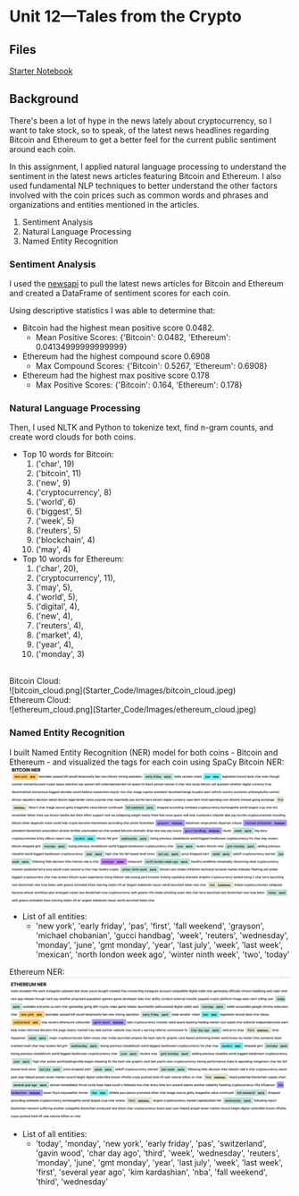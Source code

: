 # Unit 12—Tales from the Crypto

## Files
[Starter Notebook](Starter_Code/crypto_sentiment.ipynb)

## Background
There's been a lot of hype in the news lately about cryptocurrency, so I want to take stock, so to speak, of the latest news headlines regarding Bitcoin and Ethereum to get a better feel for the current public sentiment around each coin.

In this assignment, I applied natural language processing to understand the sentiment in the latest news articles featuring Bitcoin and Ethereum. I also used fundamental NLP techniques to better understand the other factors involved with the coin prices such as common words and phrases and organizations and entities mentioned in the articles.

1. Sentiment Analysis
2. Natural Language Processing
3. Named Entity Recognition

### Sentiment Analysis
I used the [newsapi](https://newsapi.org/) to pull the latest news articles for Bitcoin and Ethereum and created a DataFrame of sentiment scores for each coin.

Using descriptive statistics I was able to determine that:
* Bitcoin had the highest mean positive score 0.0482.
    - Mean Positive Scores: {'Bitcoin': 0.0482, 'Ethereum': 0.04134999999999999} 
* Ethereum had the highest compound score 0.6908
    - Max Compound Scores: {'Bitcoin': 0.5267, 'Ethereum': 0.6908} 
* Ethereum had the highest max positive score 0.178
    - Max Positive Scores: {'Bitcoin': 0.164, 'Ethereum': 0.178} 

### Natural Language Processing
Then, I used NLTK and Python to tokenize text, find n-gram counts, and create word clouds for both coins.<br>
* Top 10 words for Bitcoin:
    1. ('char', 19)
    2. ('bitcoin', 11)
    3. ('new', 9)
    4. ('cryptocurrency', 8)
    5. ('world', 6)
    6. ('biggest', 5)
    7. ('week', 5)
    8. ('reuters', 5)
    9. ('blockchain', 4)
    10. ('may', 4)
* Top 10 words for Ethereum:
    1. ('char', 20),
    2. ('cryptocurrency', 11),
    3. ('may', 5),
    4. ('world', 5),
    5. ('digital', 4),
    6. ('new', 4),
    7. ('reuters', 4),
    8. ('market', 4),
    9. ('year', 4),
    10. ('monday', 3)<br>
<br>
Bitcoin Cloud:<br>
![bitcoin_cloud.png](Starter_Code/Images/bitcoin_cloud.jpeg)
<br>
Ethereum Cloud:<br>
![ethereum_cloud.png](Starter_Code/Images/ethereum_cloud.jpeg)

### Named Entity Recognition
I built Named Entity Recognition (NER) model for both coins - Bitcoin and Ethereum - and visualized the tags for each coin using SpaCy
Bitcoin NER:<br>
![bitcoin_cloud.png](Starter_Code/Images/Bitcoin_ner.jpeg)
<br>
* List of all entities: 
    - 'new york', 'early friday', 'pas', 'first', 'fall weekend', 'grayson', 'michael chobanian', 'gucci handbag', 'week', 'reuters', 'wednesday', 'monday', 'june', 'gmt monday', 'year', 'last july', 'week', 'last week', 'mexican', 'north london week ago', 'winter ninth week', 'two', 'today'

Ethereum NER:<br>
![ethereum_cloud.png](Starter_Code/Images/Ethereum_ner.jpeg)<br>
* List of all entities: 
    - 'today', 'monday', 'new york', 'early friday', 'pas', 'switzerland', 'gavin wood', 'char day ago', 'third', 'week', 'wednesday', 'reuters', 'monday', 'june', 'gmt monday', 'year', 'last july', 'week', 'last week', 'first', 'several year ago', 'kim kardashian', 'nba', 'fall weekend', 'third', 'wednesday'

